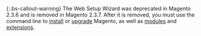 {:.bs-callout-warning}
The Web Setup Wizard was deprecated in Magento 2.3.6 and is removed in Magento 2.3.7. After it is removed, you must use the command line to [install](https://devdocs.magento.com/guides/v2.3/install-gde/install/cli/install-cli.html) or [upgrade](https://devdocs.magento.com/guides/v2.3/comp-mgr/cli/cli-upgrade.html) Magento, as well as [modules](https://devdocs.magento.com/guides/v2.3/comp-mgr/module-man/compman-checklist.html) and [extensions](https://devdocs.magento.com/guides/v2.3/comp-mgr/extens-man/extensman-checklist.html).